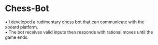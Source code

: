 # Chess-Bot
• I developed a rudimentary chess bot that can communicate with the xboard platform.<br />
• The bot receives valid inputs then responds with rational moves until the game ends.<br />
